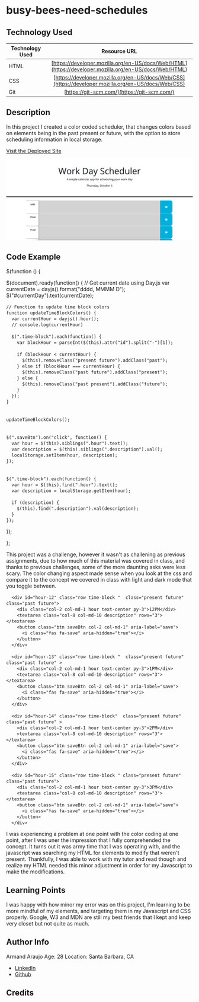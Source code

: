 # busy-bees-need-schedules


## Technology Used 

| Technology Used | Resource URL | 
| ------------- |:-------------:| 
| HTML | [https://developer.mozilla.org/en-US/docs/Web/HTML](https://developer.mozilla.org/en-US/docs/Web/HTML) | 
| CSS | [https://developer.mozilla.org/en-US/docs/Web/CSS](https://developer.mozilla.org/en-US/docs/Web/CSS) | 
| Git | [https://git-scm.com/](https://git-scm.com/) | 

## Description 
In this project I created a color coded scheduler, that changes colors based on elements being in the past present or future, with the option to store scheduling information in local storage.

[Visit the Deployed Site](https://armand57araujo.github.io/mcquizzy/)

![Scheduler.png](/Scheduler.png)


## Code Example 


 
$(function () {

  $(document).ready(function() {
    // Get current date using Day.js
    var currentDate = dayjs().format("dddd, MMMM D");
    $("#currentDay").text(currentDate);
  
    // Function to update time block colors
    function updateTimeBlockColors() {
      var currentHour = dayjs().hour();
      // console.log(currentHour)
  
      $(".time-block").each(function() {
        var blockHour = parseInt($(this).attr("id").split("-")[1]);
  
        if (blockHour < currentHour) {
          $(this).removeClass("present future").addClass("past");
        } else if (blockHour === currentHour) {
          $(this).removeClass("past future").addClass("present");
        } else {
          $(this).removeClass("past present").addClass("future");
        }
      });
    }
  
    
    updateTimeBlockColors();
  
   
    $(".saveBtn").on("click", function() {
      var hour = $(this).siblings(".hour").text();
      var description = $(this).siblings(".description").val();
      localStorage.setItem(hour, description);
    });
  
   
    $(".time-block").each(function() {
      var hour = $(this).find(".hour").text();
      var description = localStorage.getItem(hour);
  
      if (description) {
        $(this).find(".description").val(description);
      }
    });
  });
  



};




This project was a challenge, however it wasn't as challening as previous assignments, due to how much of this material was covered in class, and thanks to previous challenges, some of the more daunting asks were less scary. The color changing aspect made sense when you look at the css and compare it to the concept we covered in class with light and dark mode that you toggle between.



      <div id="hour-12" class="row time-block "  class="present future"  class="past future">
        <div class="col-2 col-md-1 hour text-center py-3">12PM</div>
        <textarea class="col-8 col-md-10 description" rows="3"> </textarea>
        <button class="btn saveBtn col-2 col-md-1" aria-label="save">
          <i class="fas fa-save" aria-hidden="true"></i>
        </button>
      </div>

      <div id="hour-13" class="row time-block "  class="present future"  class="past future" >
        <div class="col-2 col-md-1 hour text-center py-3">1PM</div>
        <textarea class="col-8 col-md-10 description" rows="3"> </textarea>
        <button class="btn saveBtn col-2 col-md-1" aria-label="save">
          <i class="fas fa-save" aria-hidden="true"></i>
        </button>
      </div>

      <div id="hour-14" class="row time-block"  class="present future" class="past future" >
        <div class="col-2 col-md-1 hour text-center py-3">2PM</div>
        <textarea class="col-8 col-md-10 description" rows="3"> </textarea>
        <button class="btn saveBtn col-2 col-md-1" aria-label="save">
          <i class="fas fa-save" aria-hidden="true"></i>
        </button>
      </div>

      <div id="hour-15" class="row time-block " class="present future"  class="past future">
        <div class="col-2 col-md-1 hour text-center py-3">3PM</div>
        <textarea class="col-8 col-md-10 description" rows="3"> </textarea>
        <button class="btn saveBtn col-2 col-md-1" aria-label="save">
          <i class="fas fa-save" aria-hidden="true"></i>
        </button>
      </div>



I was experiencing a problem at one point with the color coding at one point, after I was uner the impression that I fully comprehended the concept. It turns out it was army time that I was operating with, and the javascript was searching my HTML for elements to modify that weren't present. Thankfully, I was able to work with my tutor and read though and realize my HTML needed this minor adjustment in order for my Javascript to make the modifications. 



## Learning Points 


I was happy with how minor my error was on this project, I'm learning to be more mindful of my elements, and targeting them in my Javascript and CSS properly. Google, W3 and MDN are still my best friends that I kept and keep very closet but not quite as much.


## Author Info
Armand Araujo
Age: 28
Location: Santa Barbara, CA

 
* [LinkedIn](https://www.linkedin.com/in/armand-araujo-a82ba2291/) 
* [Github](https://github.com/Armand57araujo) 


## Credits 